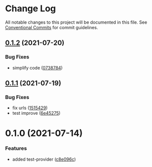 # Change Log

All notable changes to this project will be documented in this file.
See [Conventional Commits](https://conventionalcommits.org) for commit guidelines.

## [0.1.2](https://github.com/rariblecom/ts-common/compare/@rarible/test-provider@0.1.1...@rarible/test-provider@0.1.2) (2021-07-20)


### Bug Fixes

* simplify code ([0738784](https://github.com/rariblecom/ts-common/commit/0738784897ac1dc5a3e11312da4168a8587cdde4))





## [0.1.1](https://github.com/rariblecom/ts-common/compare/@rarible/test-provider@0.1.0...@rarible/test-provider@0.1.1) (2021-07-19)


### Bug Fixes

* fix urls ([1515429](https://github.com/rariblecom/ts-common/commit/1515429ebd0d79920ddb586ab276ea4625d8973e))
* test improve ([6e45275](https://github.com/rariblecom/ts-common/commit/6e4527586e16a1ff2a6ac895242305b40742c96a))





# 0.1.0 (2021-07-14)


### Features

* added test-provider ([c8e096c](https://github.com/rariblecom/types/commit/c8e096c52d4202ee16d771d201f4a1bf4359339f))
